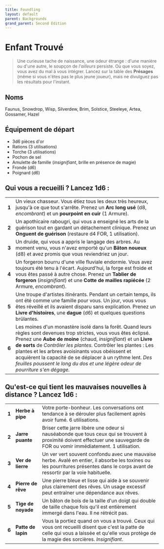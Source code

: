 ```yaml
---
title: Foundling
layout: default
parent: Backgrounds
grand_parent: Second Edition
---
```


# Enfant Trouvé

> Une curieuse tache de naissance, une odeur étrange : d'une manière ou d'une autre, le soupçon de _l'ailleurs_ persiste. Où que vous soyez, vous avez du mal à vous intégrer. Lancez sur la table des **Présages** (même si vous n'êtes pas le plus jeune joueur), mais ne divulguez pas les résultats pour l'instant.

## Noms

Faunus, Snowdrop, Wisp, Silverdew, Brim, Solstice, Steeleye, Artea, Gossamer, Hazel

## Équipement de départ

- 3d6 pièces d'or
- Rations (3 utilisations)
- Torche (3 utilisations)
- Pochon de sel
- Amulette de famille (_insignifiant_, brille en présence de magie)
- Fronde (d6)
- Poignard (d6)

## Qui vous a recueilli ? Lancez 1d6 :

|       |                                                                                                                                                                                                                          |
| ----- | ------------------------------------------------------------------------------------------------------------------------------------------------------------------------------------------------------------------------ |
| **1** | Un vieux chasseur. Vous étiez tous les deux très heureux, jusqu'à ce que tout s'arrête. Prenez un **Arc long usé** (d8, _encombrant_) et un **pourpoint en cuir** (1 Armure). |
| **2** | Un apothicaire rabougri, qui vous a enseigné les arts de la guérison tout en gardant un détachement clinique. Prenez un **Onguent de guérison** (restaure d4 FOR, 1 utilisation). |
| **3** | Un druide, qui vous a appris le langage des arbres. Au moment venu, vous n'avez emporté qu'un **Bâton noueux** (d8) et avez promis que vous reviendriez un jour. |
| **4** | Un forgeron bourru d'une ville fluviale endormie. Vous avez toujours été tenu à l'écart. Aujourd'hui, la forge est froide et vous êtes passé à autre chose. Prenez un **Tablier de forgeron** (_insignifiant_) et une **Cotte de mailles rapiécée** (2 Armure, _encombrant_). |
| **5** | Une troupe d'artistes itinérants. Pendant un certain temps, ils ont été comme une famille pour vous. Un jour, vous vous êtes réveillé et ils avaient disparu sans explication. Prenez un **Livre d'histoires**, une **dague** (d6) et quelques questions brûlantes. |
| **6** | Les moines d'un monastère isolé dans la forêt. Quand leurs règles sont devenues trop strictes, vous vous êtes éclipsé. Prenez une **Aube de moine** (chaud, _insignifiant_) et un **Livre de sorts** de _Contrôler les plantes_. Contrôler les plantes : Les plantes et les arbres avoisinants vous obéissent et acquièrent la capacité de se déplacer à un rythme lent. _Des feuilles poussent le long du dos et une légère odeur de pourriture s'en dégage._ |


## Qu'est-ce qui tient les mauvaises nouvelles à distance ? Lancez 1d6 :

|       |                   |                                                                                                                                         |
| ----- | ----------------- | --------------------------------------------------------------------------------------------------------------------------------------- |
| **1** | **Herbe à pipe** | Votre porte-bonheur. Les conversations ont tendance à se dérouler plus facilement après avoir fumé. 6 utilisations. |
| **2** | **Jarre puante** | Briser cette jarre libère une odeur si nauséabonde que tous ceux qui se trouvent à proximité doivent effectuer une sauvegarde de FOR ou vomir immédiatement. 1 utilisation. |
| **3** | **Ver de lierre** | Un ver vert souvent confondu avec une mauvaise herbe. Avalé en entier, il absorbe les toxines ou les pourritures présentes dans le corps avant de ressortir par la voie habituelle. |
| **4** | **Pierre de rêve** | Une pierre bleue et lisse qui aide à se souvenir plus clairement des rêves. Un usage excessif peut entraîner une dépendance aux rêves. |
| **5** | **Tige de noyade** | Un bâton de bois de la taille d'un doigt qui double de taille chaque fois qu'il est entièrement immergé dans l'eau. Il ne rétrécit pas. |
| **6** | **Patte de lapin** | Vous la portiez quand on vous a trouvé. Ceux qui vous ont recueilli disent que c'est la patte de celle qui vous a laissée et qu'elle vous protège de la magie des sorcières. _Insignifiant_. |
